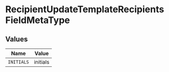 # RecipientUpdateTemplateRecipientsFieldMetaType


## Values

| Name       | Value      |
| ---------- | ---------- |
| `INITIALS` | initials   |